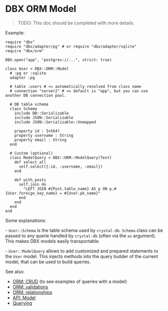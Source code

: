 # DBX ORM Model

> TODO: This doc should be completed with more details.

Example:

```crystal
require "dbx"
require "dbx/adapter/pg" # or require "dbx/adapter/sqlite"
require "dbx/orm"

DBX.open("app", "postgres://...", strict: true)

class User < DBX::ORM::Model
  # :pg or :sqlite
  adapter :pg

  # table :users # <= automatically resolved from class name
  # connection "server2" # <= default is "app", but you can use another DB connection pool.

  # DB table schema
  class Schema
    include DB::Serializable
    include JSON::Serializable
    include JSON::Serializable::Unmapped

    property id : Int64?
    property username : String
    property email : String
  end

  # Custom (optional)
  class ModelQuery < DBX::ORM::ModelQuery(Test)
    def select_all
      self.select({:id, :username, :email})
    end

    def with_posts
      self.join do
        "LEFT JOIN #{Post.table_name} AS p ON p.#{User.foreign_key_name} = #{User.pk_name}"
      end
    end
  end
end
```

Some explanations:

\- `User::Schema` is the table schema used by `crystal-db`.
`Schema` class can be passed to any querie handled by `crystal-db` (often via the `as` argument). This makes DBX models easily transportable.

\- `User::ModelQuery` allows to add customized and prepared statements to the `User` model.
This injects methods into the query builder of the current model, that can be used to build queries.

See also:

* [ORM: CRUD](/guide/orm/crud.md) (to see examples of queries with a model)
* [ORM: validations](/guide/orm/validations.md)
* [ORM: relationships](/guide/orm/relationships.md)
* [API: Model](https://nicolab.github.io/crystal-dbx/DBX/ORM/Model.html)
* [Querying](/guide/querying.md)
